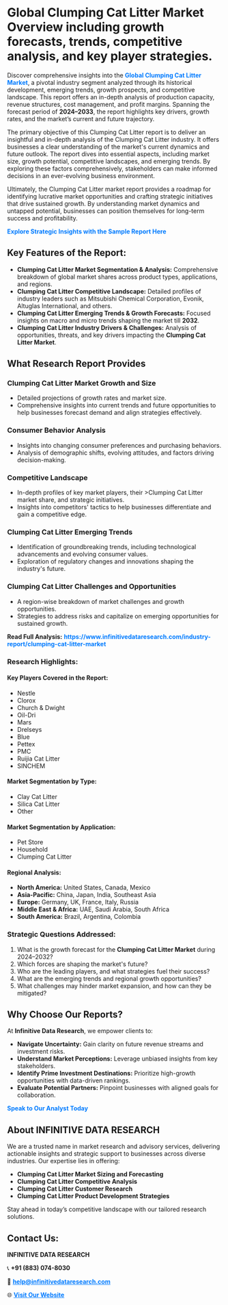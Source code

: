 <h1>Global Clumping Cat Litter Market Overview including growth forecasts, trends, competitive analysis, and key player strategies.</h1>
<p>
Discover comprehensive insights into the 
<a href="https://www.infinitivedataresearch.com/industry-report/clumping-cat-litter-market" rel="dofollow" style="color: #007BFF; text-decoration: none;"><strong>Global Clumping Cat Litter Market</strong></a>, a pivotal industry segment analyzed through its historical development, emerging trends, growth prospects, and competitive landscape. This report offers an in-depth analysis of production capacity, revenue structures, cost management, and profit margins. Spanning the forecast period of <strong>2024–2033</strong>, the report highlights key drivers, growth rates, and the market’s current and future trajectory.
</p>
<p>
The primary objective of this Clumping Cat Litter report is to deliver an insightful and in-depth analysis of the Clumping Cat Litter industry. It offers businesses a clear understanding of the market's current dynamics and future outlook. The report dives into essential aspects, including market size, growth potential, competitive landscapes, and emerging trends. By exploring these factors comprehensively, stakeholders can make informed decisions in an ever-evolving business environment.
</p>
<p>
Ultimately, the Clumping Cat Litter market report provides a roadmap for identifying lucrative market opportunities and crafting strategic initiatives that drive sustained growth. By understanding market dynamics and untapped potential, businesses can position themselves for long-term success and profitability.
</p>
<p>
<a href="https://www.infinitivedataresearch.com/request-sample/reportId=103359" style="color: #007BFF; text-decoration: none;"><strong>Explore Strategic Insights with the Sample Report Here</strong></a>
</p>

<h2>Key Features of the Report:</h2>
<ul>
<li><strong>Clumping Cat Litter Market Segmentation & Analysis:</strong> Comprehensive breakdown of global market shares across product types, applications, and regions.</li>
<li><strong>Clumping Cat Litter Competitive Landscape:</strong> Detailed profiles of industry leaders such as Mitsubishi Chemical Corporation, Evonik, Altuglas International, and others.</li>
<li><strong>Clumping Cat Litter Emerging Trends & Growth Forecasts:</strong> Focused insights on macro and micro trends shaping the market till <strong>2032</strong>.</li>
<li><strong>Clumping Cat Litter Industry Drivers & Challenges:</strong> Analysis of opportunities, threats, and key drivers impacting the <strong>Clumping Cat Litter Market</strong>.</li>
</ul>

<h2>What Research Report Provides</h2>
<h3>Clumping Cat Litter Market Growth and Size</h3>
<ul>
<li>Detailed projections of growth rates and market size.</li>
<li>Comprehensive insights into current trends and future opportunities to help businesses forecast demand and align strategies effectively.</li>
</ul>

<h3>Consumer Behavior Analysis</h3>
<ul>
<li>Insights into changing consumer preferences and purchasing behaviors.</li>
<li>Analysis of demographic shifts, evolving attitudes, and factors driving decision-making.</li>
</ul>

<h3>Competitive Landscape</h3>
<ul>
<li>In-depth profiles of key market players, their >Clumping Cat Litter market share, and strategic initiatives.</li>
<li>Insights into competitors' tactics to help businesses differentiate and gain a competitive edge.</li>
</ul>

<h3>Clumping Cat Litter Emerging Trends</h3>
<ul>
<li>Identification of groundbreaking trends, including technological advancements and evolving consumer values.</li>
<li>Exploration of regulatory changes and innovations shaping the industry's future.</li>
</ul>

<h3>Clumping Cat Litter Challenges and Opportunities</h3>
<ul>
<li>A region-wise breakdown of market challenges and growth opportunities.</li>
<li>Strategies to address risks and capitalize on emerging opportunities for sustained growth.</li>
</ul>
<p><strong>Read Full Analysis:</strong> <a href="https://www.infinitivedataresearch.com/industry-report/clumping-cat-litter-market" rel="dofollow" style="color: #007BFF; text-decoration: none;"><strong>https://www.infinitivedataresearch.com/industry-report/clumping-cat-litter-market</strong></a></p>
<h3>Research Highlights:</h3>
<h4>Key Players Covered in the Report:</h4>
<ul><li>Nestle</li><li>Clorox</li><li>Church &amp; Dwight</li><li>Oil-Dri</li><li>Mars</li><li>Drelseys</li><li>Blue</li><li>Pettex</li><li>PMC</li><li>Ruijia Cat Litter</li><li>SINCHEM</li></ul>
<h4>Market Segmentation by Type:</h4>
<ul><li>Clay Cat Litter</li><li>Silica Cat Litter</li><li>Other</li></ul>
<h4>Market Segmentation by Application:</h4>
<ul><li>Pet Store</li><li>Household</li><li>Clumping Cat Litter</li></ul>

<h4>Regional Analysis:</h4>
<ul>
<li><strong>North America:</strong> United States, Canada, Mexico</li>
<li><strong>Asia-Pacific:</strong> China, Japan, India, Southeast Asia</li>
<li><strong>Europe:</strong> Germany, UK, France, Italy, Russia</li>
<li><strong>Middle East & Africa:</strong> UAE, Saudi Arabia, South Africa</li>
<li><strong>South America:</strong> Brazil, Argentina, Colombia</li>
</ul>

<h3>Strategic Questions Addressed:</h3>
<ol>
<li>What is the growth forecast for the <strong>Clumping Cat Litter Market</strong> during 2024–2032?</li>
<li>Which forces are shaping the market's future?</li>
<li>Who are the leading players, and what strategies fuel their success?</li>
<li>What are the emerging trends and regional growth opportunities?</li>
<li>What challenges may hinder market expansion, and how can they be mitigated?</li>
</ol>

<h2>Why Choose Our Reports?</h2>
<p>At <strong>Infinitive Data Research</strong>, we empower clients to:</p>
<ul>
<li><strong>Navigate Uncertainty:</strong> Gain clarity on future revenue streams and investment risks.</li>
<li><strong>Understand Market Perceptions:</strong> Leverage unbiased insights from key stakeholders.</li>
<li><strong>Identify Prime Investment Destinations:</strong> Prioritize high-growth opportunities with data-driven rankings.</li>
<li><strong>Evaluate Potential Partners:</strong> Pinpoint businesses with aligned goals for collaboration.</li>
</ul>
<p><a href="https://www.infinitivedataresearch.com/industry-report/clumping-cat-litter-market" rel="dofollow" style="color: #007BFF; text-decoration: none;"><strong>Speak to Our Analyst Today</strong></a></p>

<h2>About INFINITIVE DATA RESEARCH</h2>
<p>We are a trusted name in market research and advisory services, delivering actionable insights and strategic support to businesses across diverse industries. Our expertise lies in offering:</p>
<ul>
<li><strong>Clumping Cat Litter Market Sizing and Forecasting</strong></li>
<li><strong>Clumping Cat Litter Competitive Analysis</strong></li>
<li><strong>Clumping Cat Litter Customer Research</strong></li>
<li><strong>Clumping Cat Litter Product Development Strategies</strong></li>
</ul>
<p>Stay ahead in today’s competitive landscape with our tailored research solutions.</p>

<h2>Contact Us:</h2>
<p><strong>INFINITIVE DATA RESEARCH</strong></p>
<p>📞 <strong>+91 (883) 074-8030</strong></p>
<p>📧 <strong><a href="mailto:help@infinitivedataresearch.com" style="color: #007BFF;">help@infinitivedataresearch.com</a></strong></p>
<p>🌐 <strong><a href="https://www.infinitivedataresearch.com" rel="dofollow" style="color: #007BFF;">Visit Our Website</a></strong></p>